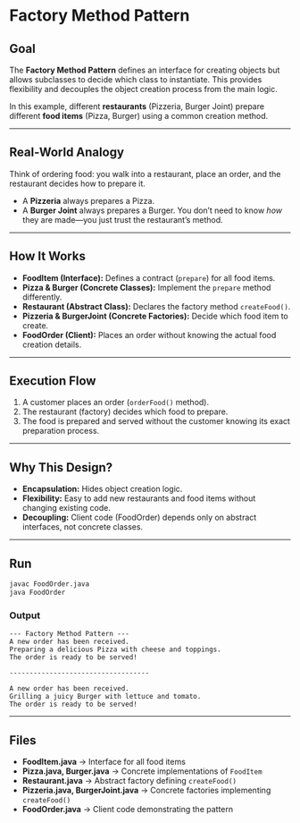 # Factory Method Pattern 

## Goal

The **Factory Method Pattern** defines an interface for creating objects but allows subclasses to decide which class to instantiate. This provides flexibility and decouples the object creation process from the main logic.

In this example, different **restaurants** (Pizzeria, Burger Joint) prepare different **food items** (Pizza, Burger) using a common creation method.

---

## Real-World Analogy

Think of ordering food: you walk into a restaurant, place an order, and the restaurant decides how to prepare it.

* A **Pizzeria** always prepares a Pizza.
* A **Burger Joint** always prepares a Burger.
  You don’t need to know *how* they are made—you just trust the restaurant’s method.

---

## How It Works

* **FoodItem (Interface):** Defines a contract (`prepare`) for all food items.
* **Pizza & Burger (Concrete Classes):** Implement the `prepare` method differently.
* **Restaurant (Abstract Class):** Declares the factory method `createFood()`.
* **Pizzeria & BurgerJoint (Concrete Factories):** Decide which food item to create.
* **FoodOrder (Client):** Places an order without knowing the actual food creation details.

---

## Execution Flow

1. A customer places an order (`orderFood()` method).
2. The restaurant (factory) decides which food to prepare.
3. The food is prepared and served without the customer knowing its exact preparation process.

---

## Why This Design?

* **Encapsulation:** Hides object creation logic.
* **Flexibility:** Easy to add new restaurants and food items without changing existing code.
* **Decoupling:** Client code (FoodOrder) depends only on abstract interfaces, not concrete classes.

---

## Run

```sh
javac FoodOrder.java
java FoodOrder
```

### Output

```
--- Factory Method Pattern ---
A new order has been received.
Preparing a delicious Pizza with cheese and toppings.
The order is ready to be served!

-----------------------------------

A new order has been received.
Grilling a juicy Burger with lettuce and tomato.
The order is ready to be served!
```

---

## Files

* **FoodItem.java** → Interface for all food items
* **Pizza.java, Burger.java** → Concrete implementations of `FoodItem`
* **Restaurant.java** → Abstract factory defining `createFood()`
* **Pizzeria.java, BurgerJoint.java** → Concrete factories implementing `createFood()`
* **FoodOrder.java** → Client code demonstrating the pattern
